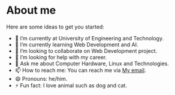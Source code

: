 # About me




Here are some ideas to get you started:

- 🔭 I’m currently at University of Engineering and Technology.
- 🌱 I’m currently learning Web Development and AI.
- 👯 I’m looking to collaborate on Web Development project.
- 🤔 I’m looking for help with my career.
- 💬 Ask me about Computer Hardware, Linux and Technologies.
- 📫 How to reach me: You can reach me via <a href= "mailto: nphuc0111dev@gmail.com"> My email</a>.
- 😄 Pronouns: he/him.
- ⚡ Fun fact: I love animal such as dog and cat.

